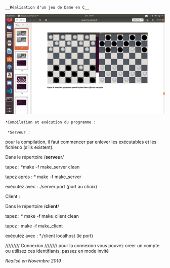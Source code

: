 
	__Réalisation d'un jeu de Dame en C__
   
![alt text](img.png)




    *Compilation et exécution du programme :

	 *Serveur : 

pour la compilation, il faut commencer par enlever les exécutables et les fichier.o (s’ils existent).  

Dans le répertoire /**serveur**/

tapez : *make -f make_server clean

tapez après : * make -f make_server 

exécutez avec :   ./server port (port au choix)

  Client : 

Dans le répertoire /**client**/

tapez : *  make -f make_client clean

tapez : make -f make_client

exécutez avec : *./client localhost (le port)




///////// Connexion ////////
pour la connexion vous pouvez creer un compte 
ou utilisez ces identifiants,
passez en mode invité



_Réalisé en Novembre 2019_
